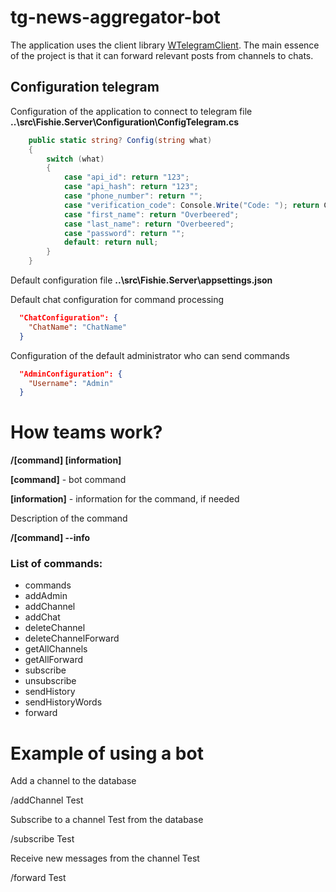 # tg-news-aggregator-bot

The application uses the client library [WTelegramClient](https://github.com/wiz0u/WTelegramClient). The main essence of the project is that it can forward relevant posts from channels to chats.

## Configuration telegram

Configuration of the application to connect to telegram file **..\src\Fishie.Server\Configuration\ConfigTelegram.cs**

```C#
    public static string? Config(string what)
    {
        switch (what)
        {
            case "api_id": return "123";
            case "api_hash": return "123";
            case "phone_number": return "";
            case "verification_code": Console.Write("Code: "); return Console.ReadLine()!;
            case "first_name": return "Overbeered";
            case "last_name": return "Overbeered";
            case "password": return "";
            default: return null;
        }
    }
```
Default configuration file **..\src\Fishie.Server\appsettings.json**

Default chat configuration for command processing
```json
  "ChatConfiguration": {
    "ChatName": "ChatName"
  }
```

Configuration of the default administrator who can send commands
```json
  "AdminConfiguration": {
    "Username": "Admin"
  }
```

# How teams work?

**/[command] [information]**

**[command]** - bot command

**[information]** - information for the command, if needed

Description of the command

**/[command] --info**

### **List of commands:**
* commands
* addAdmin
* addChannel
* addChat
* deleteChannel
* deleteChannelForward
* getAllChannels
* getAllForward
* subscribe
* unsubscribe
* sendHistory
* sendHistoryWords
* forward

# Example of using a bot

Add a channel to the database

/addChannel Test

Subscribe to a channel Test from the database 

/subscribe Test

Receive new messages from the channel Test

/forward Test